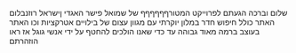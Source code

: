 שלום וברכה
הגעתם לפרוייקט המטורףףףףףף של שמואל פישר האגדי
ןישראל רוזנבלום 
האתר כולל חיפוש חדר במלון יוקרתי עם מגוון עצום של בילויים
אטרקציות וכו
האתר בעוצב ברמה מאוד גבוהה עד כדי שאנו הולכים להחטף על ידי אנשי גוגל 
אז ראו הוזהרתם